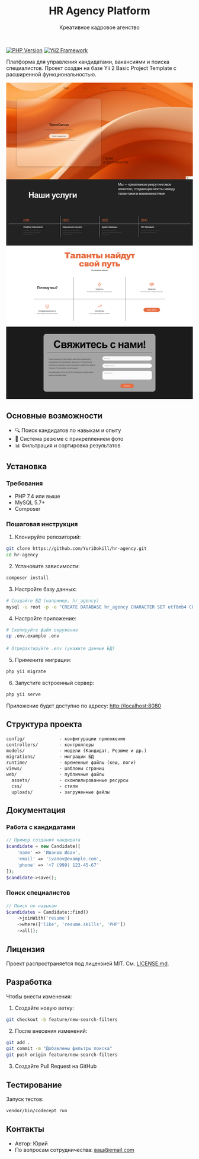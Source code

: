 <p align="center">
    <h1 align="center">HR Agency Platform</h1>
    <p align="center">Креативное кадровое агенство</p>
    <br>
</p>

[![PHP Version](https://img.shields.io/badge/PHP-7.4%2B-purple)](https://php.net)
[![Yii2 Framework](https://img.shields.io/badge/Framework-Yii2-blue)](https://www.yiiframework.com/)

Платформа для управления кандидатами, вакансиями и поиска специалистов. Проект создан на базе Yii 2 Basic Project Template с расширенной функциональностью.

![Главная страница](screenshots/hr-agency.png)

## Основные возможности

- 🔍 Поиск кандидатов по навыкам и опыту
- 📝 Система резюме с прикреплением фото
- 📊 Фильтрация и сортировка результатов

## Установка

### Требования
- PHP 7.4 или выше
- MySQL 5.7+
- Composer

### Пошаговая инструкция

1. Клонируйте репозиторий:
```bash
git clone https://github.com/YuriDokill/hr-agency.git
cd hr-agency
```

2. Установите зависимости:
```bash
composer install
```

3. Настройте базу данных:
```bash
# Создайте БД (например, hr_agency)
mysql -u root -p -e "CREATE DATABASE hr_agency CHARACTER SET utf8mb4 COLLATE utf8mb4_unicode_ci"
```

4. Настройте приложение:
```bash
# Скопируйте файл окружения
cp .env.example .env

# Отредактируйте .env (укажите данные БД)
```

5. Примените миграции:
```bash
php yii migrate
```

6. Запустите встроенный сервер:
```bash
php yii serve
```

Приложение будет доступно по адресу: [http://localhost:8080](http://localhost:8080)

## Структура проекта

```
config/             - конфигурации приложения
controllers/        - контроллеры
models/             - модели (Кандидат, Резюме и др.)
migrations/         - миграции БД
runtime/            - временные файлы (кеш, логи)
views/              - шаблоны страниц
web/                - публичные файлы
  assets/           - скомпилированные ресурсы
  css/              - стили
  uploads/          - загруженные файлы
```

## Документация

### Работа с кандидатами
```php
// Пример создания кандидата
$candidate = new Candidate([
    'name' => 'Иванов Иван',
    'email' => 'ivanov@example.com',
    'phone' => '+7 (999) 123-45-67'
]);
$candidate->save();
```

### Поиск специалистов
```php
// Поиск по навыкам
$candidates = Candidate::find()
    ->joinWith('resume')
    ->where(['like', 'resume.skills', 'PHP'])
    ->all();
```

## Лицензия

Проект распространяется под лицензией MIT. См. [LICENSE.md](LICENSE.md).

## Разработка

Чтобы внести изменения:

1. Создайте новую ветку:
```bash
git checkout -b feature/new-search-filters
```

2. После внесения изменений:
```bash
git add .
git commit -m "Добавлены фильтры поиска"
git push origin feature/new-search-filters
```

3. Создайте Pull Request на GitHub

## Тестирование
Запуск тестов:
```bash
vendor/bin/codecept run
```

## Контакты
- Автор: Юрий
- По вопросам сотрудничества: ваш@email.com
